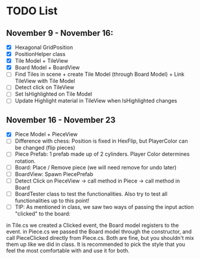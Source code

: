 # TODO List 

## November 9 - November 16:
- [x] Hexagonal GridPosition
- [x] PositionHelper class
- [x] Tile Model + TileView
- [x] Board Model + BoardView
- [ ] Find Tiles in scene + create Tile Model (through Board Model) + Link TileView with Tile Model
- [ ] Detect click on TileView
- [ ] Set IsHighlighted on Tile Model
- [ ] Update Highlight material in TileView when IsHighlighted changes

## November 16 - November 23
- [x] Piece Model + PieceView 
- [ ] Difference with chess: Position is fixed in HexFlip, but PlayerColor can be changed (flip pieces)
- [ ] Piece Prefab: 1 prefab made up of 2 cylinders. Player Color determines rotation.
- [ ] Board: Place / Remove piece (we will need remove for undo later)
- [ ] BoardView: Spawn PiecePrefab
- [ ] Detect Click on PieceView -> call method in Piece -> call method in Board
- [ ] BoardTester class to test the functionalities. Also try to test all functionalities up to this point!
- [ ] TIP: As mentioned in class, we saw two ways of passing the input action "clicked" to the board:

in Tile.cs we created a Clicked event, the Board model registers to the event.
in Piece.cs we passed the Board model through the constructor, and call PieceClicked directly from Piece.cs.
Both are fine, but you shouldn't mix them up like we did in class. It is recommended to pick the style that you feel the most comfortable with and use it for both.
